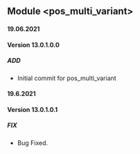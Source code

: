 ## Module <pos_multi_variant>

#### 19.06.2021
#### Version 13.0.1.0.0
##### ADD
- Initial commit for pos_multi_variant

#### 19.6.2021
#### Version 13.0.1.0.1
##### FIX
- Bug Fixed.
